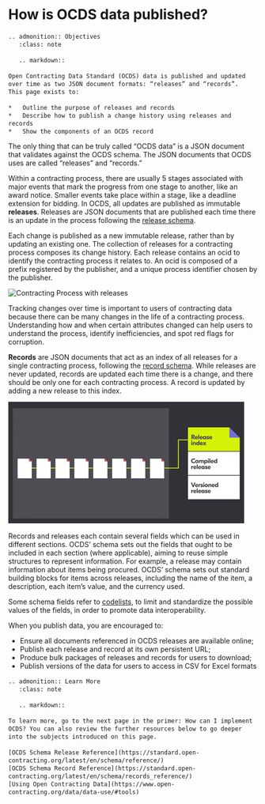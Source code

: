 # How is OCDS data published?
```{eval-rst}
.. admonition:: Objectives
   :class: note

   .. markdown::

Open Contracting Data Standard (OCDS) data is published and updated over time as two JSON document formats: “releases” and “records”.  This page exists to:

*   Outline the purpose of releases and records
*   Describe how to publish a change history using releases and records 
*   Show the components of an OCDS record
```
The only thing that can be truly called “OCDS data” is a JSON document that validates against the OCDS schema. The JSON documents that OCDS uses are called “releases” and “records.”

Within a contracting process, there are usually 5 stages associated with major events that mark the progress from one stage to another, like an award notice. Smaller events take place within a stage, like a deadline extension for bidding. In OCDS, all updates are published as immutable **releases**. Releases are JSON documents that are published each time there is an update in the process following the [release schema](https://standard.open-contracting.org/latest/en/schema/reference/). 

Each change is published as a new immutable release, rather than by updating an existing one. The collection of releases for a contracting process composes its change history. Each release contains an ocid to identify the contracting process it relates to. An ocid is composed of a prefix registered by the publisher, and a unique process identifier chosen by the publisher.

![Contracting Process with releases](../_static/png/changehistory_process2.png)

Tracking changes over time is important to users of contracting data because there can be many changes in the life of a contracting process. Understanding how and when certain attributes changed can help users to understand the process, identify inefficiencies, and spot red flags for corruption.

**Records** are JSON documents that act as an index of all releases for a single contracting process, following the [record schema](https://standard.open-contracting.org/latest/en/schema/records_reference/). While releases are never updated, records are updated each time there is a change, and there should be only one for each contracting process. A record is updated by adding a new release to this index.

![Record Components](../_static/png/record_components.png)

Records and releases each contain several fields which can be used in different sections. OCDS’ schema sets out the fields that ought to be included in each section (where applicable), aiming to reuse simple structures to represent information. For example, a release may contain information about items being procured. OCDS’ schema sets out standard building blocks for items across releases, including the name of the item, a description, each item’s value, and the currency used.

Some schema fields refer to [codelists](https://standard.open-contracting.org/latest/en/schema/codelists/), to limit and standardize the possible values of the fields, in order to promote data interoperability.

When you publish data, you are encouraged to:

*   Ensure all documents referenced in OCDS releases are available online;
*   Publish each release and record at its own persistent URL;
*   Produce bulk packages of releases and records for users to download;
*   Publish versions of the data for users to access in CSV for Excel formats

```{eval-rst}
.. admonition:: Learn More
   :class: note

   .. markdown::

To learn more, go to the next page in the primer: How can I implement OCDS? You can also review the further resources below to go deeper into the subjects introduced on this page.

[OCDS Schema Release Reference](https://standard.open-contracting.org/latest/en/schema/reference/)
[OCDS Schema Record Reference](https://standard.open-contracting.org/latest/en/schema/records_reference/)
[Using Open Contracting Data](https://www.open-contracting.org/data/data-use/#tools)
```
